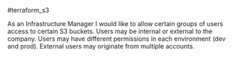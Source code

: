 #terraform_s3

As an Infrastructure Manager I would like to allow certain groups of users access to certain S3 buckets. Users may be internal or external to the company. Users may have different permissions in each environment (dev and prod). External users may originate from multiple accounts.
